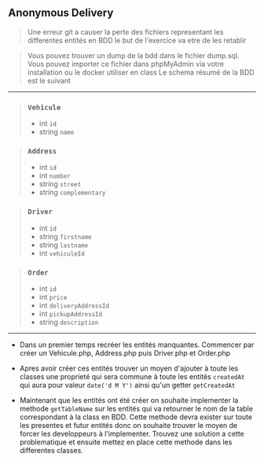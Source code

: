 ## Anonymous Delivery

> Une erreur git a causer la perte des fichiers representant les differentes entités en BDD le but de l'exercice va etre de les retablir

> Vous pouvez trouver un dump de la bdd dans le fichier dump.sql. Vous pouvez importer ce fichier dans phpMyAdmin via votre installation ou le docker utiliser en class
> Le schema résumé de la BDD est le suivant
---
> ### `Vehicule`
> - int `id` 
> - string `name`

> ### `Address`
> - int `id`
> - int `number`
> - string `street`
> - string `complementary`

> ### `Driver`
> - int `id`
> - string `firstname`
> - string `lastname`
> - int `vehiculeId`

> ### `Order`
> - int `id`
> - int `price`
> - int `deliveryAddressId`
> - int `pickupAddressId`
> - string `description`
---

- Dans un premier temps recréer les entités manquantes. Commencer par créer un Vehicule.php, Address.php puis Driver.php et Order.php
- Apres avoir créer ces entités trouver un moyen d'ajouter à toute les classes une proprieté qui sera commune à toute les entités `createdAt` qui aura pour valeur `date('d M Y')` ainsi qu'un getter `getCreatedAt`

- Maintenant que les entités ont été créer on souhaite implementer la methode `getTableName` sur les entités qui va retourner le nom de la table correspondant à la class en BDD. Cette methode devra exister sur toute les presentes et futur entités donc on souhaite trouver le moyen de forcer les developpeurs à l'implementer. Trouvez une solution a cette problematique et ensuite mettez en place cette methode dans les differentes classes.
